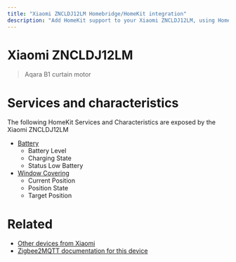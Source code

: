 ```yaml
---
title: "Xiaomi ZNCLDJ12LM Homebridge/HomeKit integration"
description: "Add HomeKit support to your Xiaomi ZNCLDJ12LM, using Homebridge, Zigbee2MQTT and homebridge-z2m."
---
```

<!---
This file has been GENERATED using src/docgen/docgen.ts
DO NOT EDIT THIS FILE MANUALLY!
-->
# Xiaomi ZNCLDJ12LM
> Aqara B1 curtain motor


# Services and characteristics
The following HomeKit Services and Characteristics are exposed by
the Xiaomi ZNCLDJ12LM

* [Battery](../../battery.md)
  * Battery Level
  * Charging State
  * Status Low Battery
* [Window Covering](../../cover.md)
  * Current Position
  * Position State
  * Target Position


# Related
* [Other devices from Xiaomi](../index.md#xiaomi)
* [Zigbee2MQTT documentation for this device](https://www.zigbee2mqtt.io/devices/ZNCLDJ12LM.html)
